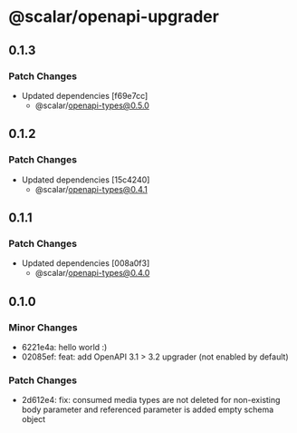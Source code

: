 # @scalar/openapi-upgrader

## 0.1.3

### Patch Changes

- Updated dependencies [f69e7cc]
  - @scalar/openapi-types@0.5.0

## 0.1.2

### Patch Changes

- Updated dependencies [15c4240]
  - @scalar/openapi-types@0.4.1

## 0.1.1

### Patch Changes

- Updated dependencies [008a0f3]
  - @scalar/openapi-types@0.4.0

## 0.1.0

### Minor Changes

- 6221e4a: hello world :)
- 02085ef: feat: add OpenAPI 3.1 > 3.2 upgrader (not enabled by default)

### Patch Changes

- 2d612e4: fix: consumed media types are not deleted for non-existing body parameter and referenced parameter is added empty schema object
